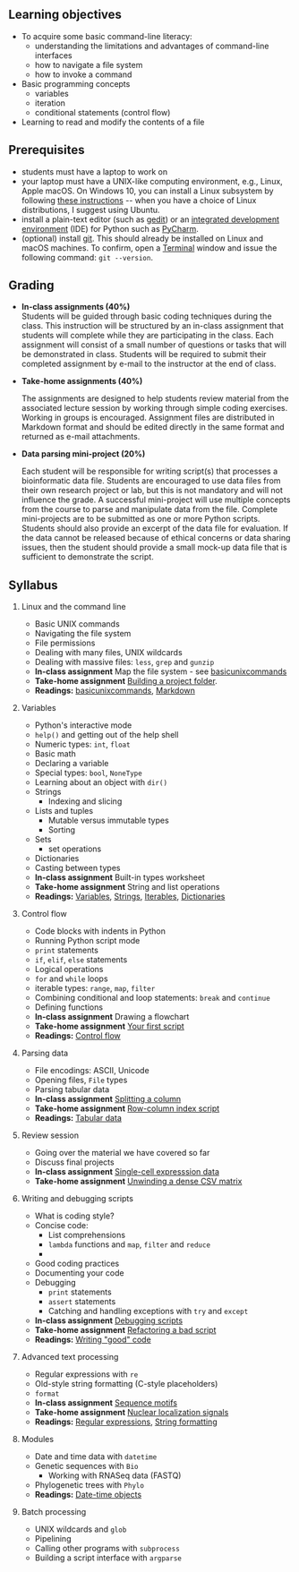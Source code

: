 ## Learning objectives
* To acquire some basic command-line literacy:
  * understanding the limitations and advantages of command-line interfaces
  * how to navigate a file system
  * how to invoke a command
* Basic programming concepts
  * variables
  * iteration
  * conditional statements (control flow)
* Learning to read and modify the contents of a file

## Prerequisites
* students must have a laptop to work on
* your laptop must have a UNIX-like computing environment, e.g., Linux, Apple macOS.  On Windows 10, you can install a Linux subsystem by following [these instructions](https://docs.microsoft.com/en-us/windows/wsl/install-win10) -- when you have a choice of Linux distributions, I suggest using Ubuntu.
* install a plain-text editor (such as [gedit](https://wiki.gnome.org/Apps/Gedit)) or an [integrated development environment](https://en.wikipedia.org/wiki/Integrated_development_environment) (IDE) for Python such as [PyCharm](https://www.jetbrains.com/pycharm/).
* (optional) install [git](https://git-scm.com/book/en/v2/Getting-Started-Installing-Git).  This should already be installed on Linux and macOS machines.  To confirm, open a [Terminal](https://en.wikipedia.org/wiki/Terminal_emulator) window and issue the following command: `git --version`.

## Grading

* **In-class assignments (40%)**  
  Students will be guided through basic coding techniques during the class.  This instruction will be structured by an in-class assignment that students will complete while they are participating in the class.  Each assignment will consist of a small number of questions or tasks that will be demonstrated in class.  Students will be required to submit their completed assignment by e-mail to the instructor at the end of class.

* **Take-home assignments (40%)**
  
  The assignments are designed to help students review material from the associated lecture session by working through simple coding exercises.  Working in groups is encouraged.  Assignment files are distributed in Markdown format and should be edited directly in the same format and returned as e-mail attachments.  

* **Data parsing mini-project (20%)**
  
  Each student will be responsible for writing script(s) that processes a bioinformatic data file.  Students are encouraged to use data files from their own research project or lab, but this is not mandatory and will not influence the grade.  A successful mini-project will use multiple concepts from the course to parse and manipulate data from the file.  Complete mini-projects are to be submitted as one or more Python scripts.  Students should also provide an excerpt of the data file for evaluation.  If the data cannot be released because of ethical concerns or data sharing issues, then the student should provide a small mock-up data file that is sufficient to demonstrate the script.


## Syllabus

1. Linux and the command line
   * Basic UNIX commands
   * Navigating the file system
   * File permissions
   * Dealing with many files, UNIX wildcards
   * Dealing with massive files: `less`, `grep` and `gunzip`
   * **In-class assignment** Map the file system - see [basicunixcommands](Readings/basicunixcommands.md)
   * **Take-home assignment** [Building a project folder](Assignments/takehome1.md).
   * **Readings:** [basicunixcommands](Readings/basicunixcommands.md), [Markdown](Readings/Markdown.md)

2. Variables
   * Python's interactive mode
   * `help()` and getting out of the help shell
   * Numeric types: `int`, `float`
   * Basic math
   * Declaring a variable
   * Special types: `bool`, `NoneType`
   * Learning about an object with `dir()`
   * Strings
     * Indexing and slicing
   * Lists and tuples
     * Mutable versus immutable types
     * Sorting
   * Sets
     * set operations
   * Dictionaries
   * Casting between types
   * **In-class assignment** Built-in types worksheet
   * **Take-home assignment** String and list operations
   * **Readings:** [Variables](Readings/Variables.md), [Strings](Readings/Strings.md), [Iterables](Readings/Iterables.md), [Dictionaries](Readings/Dictionaries.md)

3. Control flow
   * Code blocks with indents in Python
   * Running Python script mode
   * `print` statements
   * `if`, `elif`, `else` statements
   * Logical operations
   * `for` and `while` loops
   * iterable types: `range`, `map`, `filter`
   * Combining conditional and loop statements: `break` and `continue`
   * Defining functions
   * **In-class assignment** Drawing a flowchart
   * **Take-home assignment** [Your first script](Assignments/takehome3.md)
   * **Readings:** [Control flow](Readings/ControlFlow.md)

4. Parsing data
   * File encodings: ASCII, Unicode
   * Opening files, `File` types
   * Parsing tabular data
   * **In-class assignment** [Splitting a column](Assignments/inclass4.md)
   * **Take-home assignment** [Row-column index script](Assignments/takehome4.md)
   * **Readings:** [Tabular data](Readings/TabularData.md)

5. Review session
   * Going over the material we have covered so far
   * Discuss final projects
   * **In-class assignment** [Single-cell expresssion data](Assignments/inclass5.md)
   * **Take-home assignment** [Unwinding a dense CSV matrix](Assignments/takehome5.md)
  
6. Writing and debugging scripts
   * What is coding style?
   * Concise code:
     * List comprehensions
     * `lambda` functions and `map`, `filter` and `reduce`
     * 
   * Good coding practices
   * Documenting your code
   * Debugging
     * `print` statements
     * `assert` statements
     * Catching and handling exceptions with `try` and `except`
   * **In-class assignment** [Debugging scripts](Assignments/inclass6.md)
   * **Take-home assignment** [Refactoring a bad script](Assignments/takehome6.md)
   * **Readings:** [Writing "good" code](Readings/GoodCode.md)

7. Advanced text processing
   * Regular expressions with `re`
   * Old-style string formatting (C-style placeholders)
   * `format`
   * **In-class assignment** [Sequence motifs](Assignments/inclass7.md)
   * **Take-home assignment** [Nuclear localization signals](Assignments/takehome7.md)
   * **Readings:** [Regular expressions](Readings/RegularExpressions.md), [String formatting](Readings/FormattedStrings.md)

8. Modules
   * Date and time data with `datetime`
   * Genetic sequences with `Bio`
     * Working with RNASeq data (FASTQ)
   * Phylogenetic trees with `Phylo`
   * **Readings:** [Date-time objects](Readings/DateTime.md)

9. Batch processing
   * UNIX wildcards and `glob`
   * Pipelining
   * Calling other programs with `subprocess`
   * Building a script interface with `argparse`

